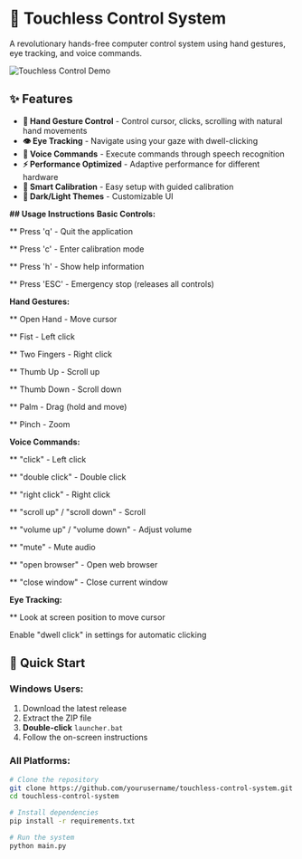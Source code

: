 # 🎯 Touchless Control System

A revolutionary hands-free computer control system using hand gestures, eye tracking, and voice commands.

![Touchless Control Demo](docs/images/demo.gif)

## ✨ Features

- **👋 Hand Gesture Control** - Control cursor, clicks, scrolling with natural hand movements
- **👁️ Eye Tracking** - Navigate using your gaze with dwell-clicking
- **🎤 Voice Commands** - Execute commands through speech recognition
- **⚡ Performance Optimized** - Adaptive performance for different hardware
- **🎯 Smart Calibration** - Easy setup with guided calibration
- **🌙 Dark/Light Themes** - Customizable UI

**## Usage Instructions**
**Basic Controls:**

** Press 'q' - Quit the application

** Press 'c' - Enter calibration mode

** Press 'h' - Show help information

** Press 'ESC' - Emergency stop (releases all controls)

**Hand Gestures:**

** Open Hand - Move cursor

** Fist - Left click

** Two Fingers - Right click

** Thumb Up - Scroll up

** Thumb Down - Scroll down

** Palm - Drag (hold and move)

** Pinch - Zoom

**Voice Commands:**

** "click" - Left click

** "double click" - Double click

** "right click" - Right click

** "scroll up" / "scroll down" - Scroll

** "volume up" / "volume down" - Adjust volume

** "mute" - Mute audio

** "open browser" - Open web browser

** "close window" - Close current window

**Eye Tracking:**

** Look at screen position to move cursor

Enable "dwell click" in settings for automatic clicking

## 🚀 Quick Start

### Windows Users:
1. Download the latest release
2. Extract the ZIP file
3. **Double-click** `launcher.bat`
4. Follow the on-screen instructions

### All Platforms:
```bash
# Clone the repository
git clone https://github.com/yourusername/touchless-control-system.git
cd touchless-control-system

# Install dependencies
pip install -r requirements.txt

# Run the system
python main.py
